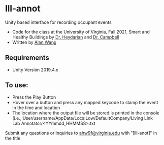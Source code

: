 # lll-annot
Unity based interface for recording occupant events

  - Code for the class at the University of Virginia, Fall 2021, Smart and Healthy Buildings by [Dr. Heydarian](https://engineering.virginia.edu/faculty/arsalan-heydarian) and [Dr. Campbell](https://engineering.virginia.edu/faculty/brad-campbell)
  - Written by [Alan Wang](https://yaoeh.github.io/alanwang/)

Requirements
---
  - Unity Version 2019.4.x

To use:
---
  - Press the Play Button
  - Hover over a button and press any mapped keycode to stamp the event in the time and location
  - The location where the output file will be stored is printed in the console (i.e., User/username/AppData/LocalLow/DefaultCompany/Living Link Lab Annotator/<YYmmdd_HHMMSS>.txt


Submit any questions or inquiries to ahw9f@virginia.edu with "[lll-anot]" in the title
